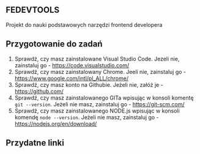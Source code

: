 ## FEDEVTOOLS

Projekt do nauki podstawowych narzędzi frontend developera

## Przygotowanie do zadań

1. Sprawdź, czy masz zainstalowane Visual Studio Code. Jezeli nie, zainstaluj go - https://code.visualstudio.com/
2. Sprawdź, czy masz zainstalowany Chrome. Jeeli nie, zainstaluj go - https://www.google.com/intl/pl_ALL/chrome/
3. Sprawdź, czy masz konto na Githubie. Jeżeli nie, załóż je - https://github.com/
4. Sprawdź, czy masz zainstalowanego GITa wpisując w konsoli komentę `git --version`. Jeżeli nie masz, zainstaluj go - https://git-scm.com/
5. Sprawdź, czy masz zainstalowanego NODE.js wpisując w konsoli komendę `node --version`. Jeżeli nie masz, zainstaluj go - https://nodejs.org/en/download/

## Przydatne linki
